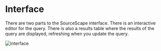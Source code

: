 # Interface


There are two parts to the SourceScape interface. There is an interactive editor for the query. There is also a results table where the results of the query are displayed, refreshing when you update the query.

![interface](https://github.com/sourcescapeio/sourcescape-docs/blob/master/interface.png?raw=true)
